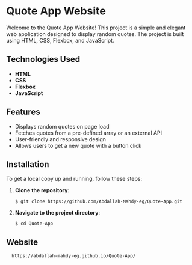 # Quote App Website

Welcome to the Quote App Website! This project is a simple and elegant web application designed to display random quotes. The project is built using HTML, CSS, Flexbox, and JavaScript.

## Technologies Used
- **HTML**
- **CSS** 
- **Flexbox** 
- **JavaScript**

## Features
- Displays random quotes on page load
- Fetches quotes from a pre-defined array or an external API
- User-friendly and responsive design
- Allows users to get a new quote with a button click

## Installation
To get a local copy up and running, follow these steps:

1. **Clone the repository**:
   
    ```$ git clone https://github.com/Abdallah-Mahdy-eg/Quote-App.git```
 
2. **Navigate to the project directory**:

   ```$ cd Quote-App```
## Website

      https://abdallah-mahdy-eg.github.io/Quote-App/

